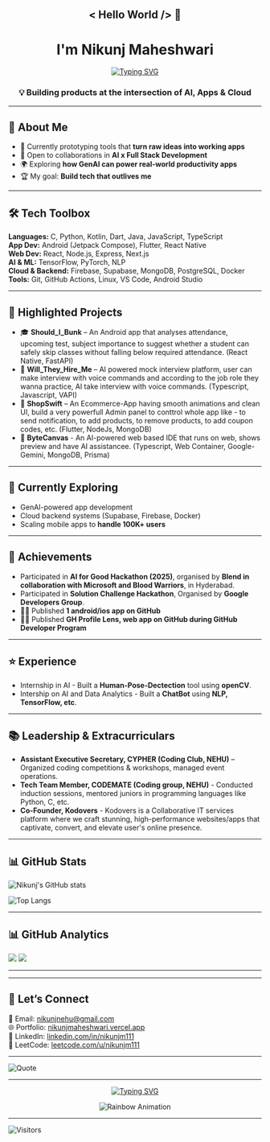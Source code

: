 <h2 align="center" > < Hello World /> 👋</h2>
<h1 align="center">I'm Nikunj Maheshwari</h1>
<p align="center">
  <a href="https://git.io/typing-svg">
    <img src="https://readme-typing-svg.herokuapp.com?font=Fira+Code&weight=500&size=24&pause=1000&color=36BCF7&center=true&vCenter=true&width=500&lines=Tech+Enthusiast+%F0%9F%9A%80;App+%26+Web+Developer+%F0%9F%92%BB;AI+%26+ML+Explorer+%F0%9F%A4%96;Always+Learning+New+Things+%E2%9C%A8" alt="Typing SVG" />
  </a>
</p>
<h3 align="center">💡 Building products at the intersection of AI, Apps & Cloud</h3>

---

## 🚀 About Me
- 🔭 Currently prototyping tools that **turn raw ideas into working apps**  
- 🤝 Open to collaborations in **AI x Full Stack Development**  
- 🌍 Exploring **how GenAI can power real-world productivity apps**  
- 🏆 My goal: **Build tech that outlives me**

---

<!--## 🛠️ Tech Stack
### Languages & Frameworks
![C](https://img.shields.io/badge/C-00599C?style=for-the-badge&logo=c&logoColor=white)
![Python](https://img.shields.io/badge/Python-3776AB?style=for-the-badge&logo=python&logoColor=white)
![Kotlin](https://img.shields.io/badge/Kotlin-7F52FF?style=for-the-badge&logo=kotlin&logoColor=white)
![Java](https://img.shields.io/badge/Java-007396?style=for-the-badge&logo=java&logoColor=white)
![HTML](https://img.shields.io/badge/HTML5-E34F26?style=for-the-badge&logo=html5&logoColor=white)
![CSS](https://img.shields.io/badge/CSS3-1572B6?style=for-the-badge&logo=css3&logoColor=white)
![JavaScript](https://img.shields.io/badge/JavaScript-F7DF1E?style=for-the-badge&logo=javascript&logoColor=black)

### App & Web
![React](https://img.shields.io/badge/React-61DAFB?style=for-the-badge&logo=react&logoColor=black)
![Flutter](https://img.shields.io/badge/Flutter-02569B?style=for-the-badge&logo=flutter&logoColor=white)
![Jetpack Compose](https://img.shields.io/badge/Jetpack_Compose-4285F4?style=for-the-badge&logo=jetpackcompose&logoColor=white)

### Tools
![Git](https://img.shields.io/badge/Git-F05032?style=for-the-badge&logo=git&logoColor=white)
![VS Code](https://img.shields.io/badge/VS%20Code-0078D4?style=for-the-badge&logo=visualstudiocode&logoColor=white)
![Android Studio](https://img.shields.io/badge/Android%20Studio-3DDC84?style=for-the-badge&logo=androidstudio&logoColor=white)

-->
## 🛠️ Tech Toolbox
**Languages:** C, Python, Kotlin, Dart, Java, JavaScript, TypeScript  
**App Dev:** Android (Jetpack Compose), Flutter, React Native  
**Web Dev:** React, Node.js, Express, Next.js  
**AI & ML:** TensorFlow, PyTorch, NLP  
**Cloud & Backend:** Firebase, Supabase, MongoDB, PostgreSQL, Docker  
**Tools:** Git, GitHub Actions, Linux, VS Code, Android Studio  

---


## 🌟 Highlighted Projects
- 🎓 **Should_I_Bunk** – An Android app that analyses attendance, upcoming test, subject importance to suggest whether a student can safely skip classes without falling below required attendance. (React Native, FastAPI)   
- 💼 **Will_They_Hire_Me** – AI powered mock interview platform, user can make interview with voice commands and according to the job role they wanna practice, AI take interview with voice commands. (Typescript, Javascript, VAPI)
- 🛒 **ShopSwift** – An Ecommerce-App having smooth animations and clean UI, build a very powerfull Admin panel to conttrol whole app like - to send notification, to add products, to remove products, to add coupon codes, etc. (Flutter, NodeJs, MongoDB)
- 🤖 **ByteCanvas** - An AI-powered web based IDE that runs on web, shows preview and have AI assistancee. (Typescript, Web Container, Google-Gemini, MongoDB, Prisma)

---


## 🔮 Currently Exploring
- GenAI-powered app development  
- Cloud backend systems (Supabase, Firebase, Docker)  
- Scaling mobile apps to **handle 100K+ users**

---

## 🏅 Achievements
- Participated in **AI for Good Hackathon (2025)**, organised by **Blend in collaboration with Microsoft and Blood Warriors**, in Hyderabad.
- Participated in **Solution Challenge Hackathon**, Organised by **Google Developers Group**.  
- 🧑‍💻 Published **1 android/ios app on GitHub**
- 🧑‍💻 Published **GH Profile Lens, web app on GitHub during GitHub Developer Program**

---

## ⭐ Experience
- Internship in AI - Built a **Human-Pose-Dectection** tool using **openCV**. 
- Intership on AI and Data Analytics - Built a **ChatBot** using **NLP, TensorFlow, etc**. 


---

## 📚 Leadership & Extracurriculars
- **Assistant Executive Secretary, CYPHER (Coding Club, NEHU)** – Organized coding competitions & workshops, managed event operations.
- **Tech Team Member, CODEMATE (Coding group, NEHU)** - Conducted induction sessions, mentored juniors in programming languages like Python, C, etc.
- **Co-Founder, Kodovers** - Kodovers is a Collaborative IT services platform where we craft stunning, high-performance websites/apps that captivate, convert, and elevate user's online presence.

---

## 📊 GitHub Stats
![Nikunj's GitHub stats](https://github-readme-stats.vercel.app/api?username=markstone111&show_icons=true&theme=radical)

![Top Langs](https://github-readme-stats.vercel.app/api/top-langs/?username=markstone111&layout=compact&theme=radical)


---

## 📊 GitHub Analytics
![](https://github-readme-streak-stats.herokuapp.com?user=markstone111&theme=tokyonight&hide_border=true)
![](https://github-readme-activity-graph.vercel.app/graph?username=markstone111&theme=tokyo-night)

---
<!--
## 📜 Certifications
<p align="center">
  <img src="certificates/python_cert.png" alt="Python Certificate" width="250"/>
  <img src="certificates/kotlin_cert.png" alt="Kotlin Certificate" width="250"/>
</p>

<p align="center">
  <img src="certificates/ml_cert.png" alt="Machine Learning Certificate" width="250"/>
  <img src="certificates/flutter_cert.png" alt="Flutter Certificate" width="250"/>
</p>
-->
---

## 🤝 Let’s Connect
📩 Email: [nikunjnehu@gmail.com](mailto:nikunjnehu@gmail.com)  
🌐 Portfolio: [nikunjmaheshwari.vercel.app](https://nikunjmaheshwari.vercel.app)  
💼 LinkedIn: [linkedin.com/in/nikunjm111](https://linkedin.com/in/nikunjm111)  
🏹 LeetCode: [leetcode.com/u/nikunjm111](https://leetcode.com/u/nikunjm111)  

---


![Quote](https://quotes-github-readme.vercel.app/api?type=horizontal&theme=radical)

---
<p align="center">
  <a href="https://git.io/typing-svg">
    <img src="https://readme-typing-svg.herokuapp.com?font=Fira+Code&pause=1000&color=F77AFF&center=true&vCenter=true&width=500&lines=Thanks+for+visiting!;Let's+build+something+amazing+together!+✨" alt="Typing SVG" />
  </a>
</p>

<p align="center">
  <img src="https://raw.githubusercontent.com/andreasbm/readme/master/assets/lines/rainbow.png" alt="Rainbow Animation" />
</p>

---
![Visitors](https://visitor-badge.laobi.icu/badge?page_id=markstone111)

